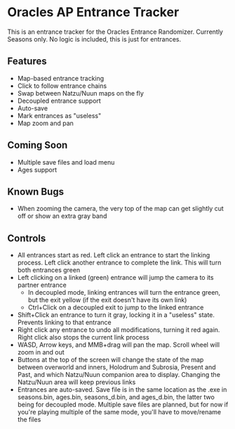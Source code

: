 # Oracles AP Entrance Tracker
This is an entrance tracker for the Oracles Entrance Randomizer. Currently Seasons only. No logic is included, this is just for entrances.
## Features
- Map-based entrance tracking
- Click to follow entrance chains
- Swap between Natzu/Nuun maps on the fly
- Decoupled entrance support
- Auto-save
- Mark entrances as "useless"
- Map zoom and pan
## Coming Soon
- Multiple save files and load menu
- Ages support
## Known Bugs
- When zooming the camera, the very top of the map can get slightly cut off or show an extra gray band
## Controls
- All entrances start as red. Left click an entrance to start the linking process. Left click another entrance to complete the link. This will turn both entrances green
- Left clicking on a linked (green) entrance will jump the camera to its partner entrance
  - In decoupled mode, linking entrances will turn the entrance green, but the exit yellow (if the exit doesn't have its own link)
  - Ctrl+Click on a decoupled exit to jump to the linked entrance
- Shift+Click an entrance to turn it gray, locking it in a "useless" state. Prevents linking to that entrance
- Right click any entrance to undo all modifications, turning it red again. Right click also stops the current link process
- WASD, Arrow keys, and MMB+drag will pan the map. Scroll wheel will zoom in and out
- Buttons at the top of the screen will change the state of the map between overworld and inners, Holodrum and Subrosia, Present and Past, and which Natzu/Nuun companion area to display. Changing the Natzu/Nuun area will keep previous links
- Entrances are auto-saved. Save file is in the same location as the .exe in seasons.bin, ages.bin, seasons_d.bin, and ages_d.bin, the latter two being for decoupled mode. Multiple save files are planned, but for now if you're playing multiple of the same mode, you'll have to move/rename the files
